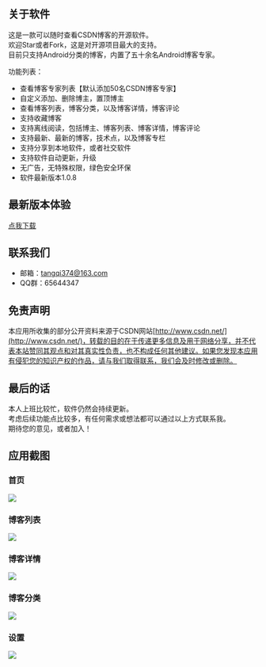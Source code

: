 ## 关于软件
这是一款可以随时查看CSDN博客的开源软件。  
欢迎Star或者Fork，这是对开源项目最大的支持。  
目前只支持Android分类的博客，内置了五十余名Android博客专家。  

功能列表：
- 查看博客专家列表【默认添加50名CSDN博客专家】
- 自定义添加、删除博主，置顶博主
- 查看博客列表，博客分类，以及博客详情，博客评论
- 支持收藏博客
- 支持离线阅读，包括博主、博客列表、博客详情，博客评论
- 支持最新、最新的博客，技术点，以及博客专栏
- 支持分享到本地软件，或者社交软件
- 支持软件自动更新，升级
- 无广告，无特殊权限，绿色安全环保
- 软件最新版本1.0.8

## 最新版本体验
[点我下载](http://www.pgyer.com/csdn)
	
## 联系我们
- 邮箱：[tangqi374@163.com](mailto:tangqi374@163.com)
- QQ群：65644347

## 免责声明
本应用所收集的部分公开资料来源于CSDN网站[http://www.csdn.net/](http://www.csdn.net/)，转载的目的在于传递更多信息及用于网络分享，并不代表本站赞同其观点和对其真实性负责，也不构成任何其他建议。如果您发现本应用有侵犯您的知识产权的作品，请与我们取得联系，我们会及时修改或删除。

## 最后的话
本人上班比较忙，软件仍然会持续更新。  
考虑后续功能点比较多，有任何需求或想法都可以通过以上方式联系我。  
期待您的意见，或者加入！  

## 应用截图
### 首页
![](./screenshots/1.png)


### 博客列表
![](./screenshots/2.png)


### 博客详情
![](./screenshots/3.png)


### 博客分类
![](./screenshots/4.png)


### 设置
![](./screenshots/5.png)





	
